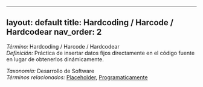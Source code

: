 
---
layout: default
title: Hardcoding / Harcode / Hardcodear
nav_order: 2
---

*Término:* Hardcoding / Harcode / Hardcodear  
*Definición:* Práctica de insertar datos fijos directamente en el código fuente en lugar de obtenerlos dinámicamente.

*Taxonomía:* Desarrollo de Software  
*Términos relacionados:* [Placeholder](https://maleniski.github.io/diccionario-angl-tec-mx/docs/alfabeticamente/P/placeholder/), [Programaticamente](https://maleniski.github.io/diccionario-angl-tec-mx/docs/alfabeticamente/P/programaticamente/)
